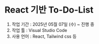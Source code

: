 # React 기반 To-Do-List

1. 작업 기간 : 2025년 05월 07일 (수) ~ 진행 중
2. 작업 툴 : Visual Studio Code
3. 사용 언어 : React, Tailwind css 등
